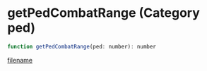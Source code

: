 # getPedCombatRange (Category ped)

```js
function getPedCombatRange(ped: number): number
```

[filename](getPedCombatRange_m.md ':include')